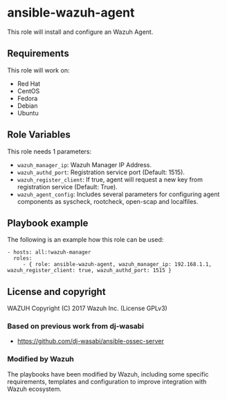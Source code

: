 ansible-wazuh-agent
===================

This role will install and configure an Wazuh Agent.

Requirements
------------

This role will work on:
 * Red Hat
 * CentOS
 * Fedora
 * Debian
 * Ubuntu


Role Variables
--------------

This role needs 1 parameters:
* `wazuh_manager_ip`: Wazuh Manager IP Address.
* `wazuh_authd_port`: Registration service port (Default: 1515).
* `wazuh_register_client`: If true, agent will request a new key from registration service (Default: True).
* `wazuh_agent_config`: Includes several parameters for configuring agent components as syscheck, rootcheck, open-scap and localfiles.


Playbook example
----------------

The following is an example how this role can be used:

    - hosts: all:!wazuh-manager
      roles:
         - { role: ansible-wazuh-agent, wazuh_manager_ip: 192.168.1.1, wazuh_register_client: true, wazuh_authd_port: 1515 }

License and copyright
---------------------

WAZUH Copyright (C) 2017 Wazuh Inc. (License GPLv3)

### Based on previous work from dj-wasabi

  - https://github.com/dj-wasabi/ansible-ossec-server

### Modified by Wazuh

The playbooks have been modified by Wazuh, including some specific requirements, templates and configuration to improve integration with Wazuh ecosystem.
